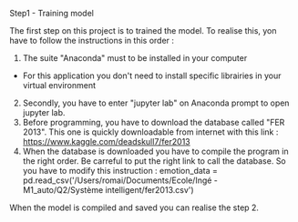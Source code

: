 Step1 - Training model

The first step on this project is to trained the model. To realise this, yon have to follow the instructions in this order :

1) The suite "Anaconda" must to be installed in your computer
 * For this application you don't need to install specific librairies in your virtual environment
2) Secondly, you have to enter "jupyter lab" on Anaconda prompt to open jupyter lab.
3) Before programming, you have to download the database called "FER 2013". This one is quickly downloadable from internet with this link :
https://www.kaggle.com/deadskull7/fer2013
4) When the database is downloaded you have to compile the program in the right order.
Be carreful to put the right link to call the database. So you have to modify this instruction :
emotion_data = pd.read_csv('/Users/romai/Documents/Ecole/Ingé - M1_auto/Q2/Système intelligent/fer2013.csv')

When the model is compiled and saved you can realise the step 2.







